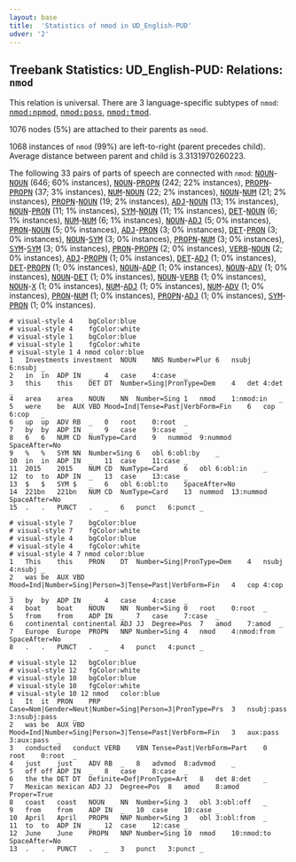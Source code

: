 ```yaml
---
layout: base
title:  'Statistics of nmod in UD_English-PUD'
udver: '2'
---
```


## Treebank Statistics: UD_English-PUD: Relations: `nmod`

This relation is universal.
There are 3 language-specific subtypes of `nmod`: <tt><a href="en_pud-dep-nmod-npmod.html">nmod:npmod</a></tt>, <tt><a href="en_pud-dep-nmod-poss.html">nmod:poss</a></tt>, <tt><a href="en_pud-dep-nmod-tmod.html">nmod:tmod</a></tt>.

1076 nodes (5%) are attached to their parents as `nmod`.

1068 instances of `nmod` (99%) are left-to-right (parent precedes child).
Average distance between parent and child is 3.3131970260223.

The following 33 pairs of parts of speech are connected with `nmod`: <tt><a href="en_pud-pos-NOUN.html">NOUN</a></tt>-<tt><a href="en_pud-pos-NOUN.html">NOUN</a></tt> (646; 60% instances), <tt><a href="en_pud-pos-NOUN.html">NOUN</a></tt>-<tt><a href="en_pud-pos-PROPN.html">PROPN</a></tt> (242; 22% instances), <tt><a href="en_pud-pos-PROPN.html">PROPN</a></tt>-<tt><a href="en_pud-pos-PROPN.html">PROPN</a></tt> (37; 3% instances), <tt><a href="en_pud-pos-NUM.html">NUM</a></tt>-<tt><a href="en_pud-pos-NOUN.html">NOUN</a></tt> (22; 2% instances), <tt><a href="en_pud-pos-NOUN.html">NOUN</a></tt>-<tt><a href="en_pud-pos-NUM.html">NUM</a></tt> (21; 2% instances), <tt><a href="en_pud-pos-PROPN.html">PROPN</a></tt>-<tt><a href="en_pud-pos-NOUN.html">NOUN</a></tt> (19; 2% instances), <tt><a href="en_pud-pos-ADJ.html">ADJ</a></tt>-<tt><a href="en_pud-pos-NOUN.html">NOUN</a></tt> (13; 1% instances), <tt><a href="en_pud-pos-NOUN.html">NOUN</a></tt>-<tt><a href="en_pud-pos-PRON.html">PRON</a></tt> (11; 1% instances), <tt><a href="en_pud-pos-SYM.html">SYM</a></tt>-<tt><a href="en_pud-pos-NOUN.html">NOUN</a></tt> (11; 1% instances), <tt><a href="en_pud-pos-DET.html">DET</a></tt>-<tt><a href="en_pud-pos-NOUN.html">NOUN</a></tt> (6; 1% instances), <tt><a href="en_pud-pos-NUM.html">NUM</a></tt>-<tt><a href="en_pud-pos-NUM.html">NUM</a></tt> (6; 1% instances), <tt><a href="en_pud-pos-NOUN.html">NOUN</a></tt>-<tt><a href="en_pud-pos-ADJ.html">ADJ</a></tt> (5; 0% instances), <tt><a href="en_pud-pos-PRON.html">PRON</a></tt>-<tt><a href="en_pud-pos-NOUN.html">NOUN</a></tt> (5; 0% instances), <tt><a href="en_pud-pos-ADJ.html">ADJ</a></tt>-<tt><a href="en_pud-pos-PRON.html">PRON</a></tt> (3; 0% instances), <tt><a href="en_pud-pos-DET.html">DET</a></tt>-<tt><a href="en_pud-pos-PRON.html">PRON</a></tt> (3; 0% instances), <tt><a href="en_pud-pos-NOUN.html">NOUN</a></tt>-<tt><a href="en_pud-pos-SYM.html">SYM</a></tt> (3; 0% instances), <tt><a href="en_pud-pos-PROPN.html">PROPN</a></tt>-<tt><a href="en_pud-pos-NUM.html">NUM</a></tt> (3; 0% instances), <tt><a href="en_pud-pos-SYM.html">SYM</a></tt>-<tt><a href="en_pud-pos-SYM.html">SYM</a></tt> (3; 0% instances), <tt><a href="en_pud-pos-PRON.html">PRON</a></tt>-<tt><a href="en_pud-pos-PROPN.html">PROPN</a></tt> (2; 0% instances), <tt><a href="en_pud-pos-VERB.html">VERB</a></tt>-<tt><a href="en_pud-pos-NOUN.html">NOUN</a></tt> (2; 0% instances), <tt><a href="en_pud-pos-ADJ.html">ADJ</a></tt>-<tt><a href="en_pud-pos-PROPN.html">PROPN</a></tt> (1; 0% instances), <tt><a href="en_pud-pos-DET.html">DET</a></tt>-<tt><a href="en_pud-pos-ADJ.html">ADJ</a></tt> (1; 0% instances), <tt><a href="en_pud-pos-DET.html">DET</a></tt>-<tt><a href="en_pud-pos-PROPN.html">PROPN</a></tt> (1; 0% instances), <tt><a href="en_pud-pos-NOUN.html">NOUN</a></tt>-<tt><a href="en_pud-pos-ADP.html">ADP</a></tt> (1; 0% instances), <tt><a href="en_pud-pos-NOUN.html">NOUN</a></tt>-<tt><a href="en_pud-pos-ADV.html">ADV</a></tt> (1; 0% instances), <tt><a href="en_pud-pos-NOUN.html">NOUN</a></tt>-<tt><a href="en_pud-pos-DET.html">DET</a></tt> (1; 0% instances), <tt><a href="en_pud-pos-NOUN.html">NOUN</a></tt>-<tt><a href="en_pud-pos-VERB.html">VERB</a></tt> (1; 0% instances), <tt><a href="en_pud-pos-NOUN.html">NOUN</a></tt>-<tt><a href="en_pud-pos-X.html">X</a></tt> (1; 0% instances), <tt><a href="en_pud-pos-NUM.html">NUM</a></tt>-<tt><a href="en_pud-pos-ADJ.html">ADJ</a></tt> (1; 0% instances), <tt><a href="en_pud-pos-NUM.html">NUM</a></tt>-<tt><a href="en_pud-pos-ADV.html">ADV</a></tt> (1; 0% instances), <tt><a href="en_pud-pos-PRON.html">PRON</a></tt>-<tt><a href="en_pud-pos-NUM.html">NUM</a></tt> (1; 0% instances), <tt><a href="en_pud-pos-PROPN.html">PROPN</a></tt>-<tt><a href="en_pud-pos-ADJ.html">ADJ</a></tt> (1; 0% instances), <tt><a href="en_pud-pos-SYM.html">SYM</a></tt>-<tt><a href="en_pud-pos-PRON.html">PRON</a></tt> (1; 0% instances).


~~~ conllu
# visual-style 4	bgColor:blue
# visual-style 4	fgColor:white
# visual-style 1	bgColor:blue
# visual-style 1	fgColor:white
# visual-style 1 4 nmod	color:blue
1	Investments	investment	NOUN	NNS	Number=Plur	6	nsubj	6:nsubj	_
2	in	in	ADP	IN	_	4	case	4:case	_
3	this	this	DET	DT	Number=Sing|PronType=Dem	4	det	4:det	_
4	area	area	NOUN	NN	Number=Sing	1	nmod	1:nmod:in	_
5	were	be	AUX	VBD	Mood=Ind|Tense=Past|VerbForm=Fin	6	cop	6:cop	_
6	up	up	ADV	RB	_	0	root	0:root	_
7	by	by	ADP	IN	_	9	case	9:case	_
8	6	6	NUM	CD	NumType=Card	9	nummod	9:nummod	SpaceAfter=No
9	%	%	SYM	NN	Number=Sing	6	obl	6:obl:by	_
10	in	in	ADP	IN	_	11	case	11:case	_
11	2015	2015	NUM	CD	NumType=Card	6	obl	6:obl:in	_
12	to	to	ADP	IN	_	13	case	13:case	_
13	$	$	SYM	$	_	6	obl	6:obl:to	SpaceAfter=No
14	221bn	221bn	NUM	CD	NumType=Card	13	nummod	13:nummod	SpaceAfter=No
15	.	.	PUNCT	.	_	6	punct	6:punct	_

~~~


~~~ conllu
# visual-style 7	bgColor:blue
# visual-style 7	fgColor:white
# visual-style 4	bgColor:blue
# visual-style 4	fgColor:white
# visual-style 4 7 nmod	color:blue
1	This	this	PRON	DT	Number=Sing|PronType=Dem	4	nsubj	4:nsubj	_
2	was	be	AUX	VBD	Mood=Ind|Number=Sing|Person=3|Tense=Past|VerbForm=Fin	4	cop	4:cop	_
3	by	by	ADP	IN	_	4	case	4:case	_
4	boat	boat	NOUN	NN	Number=Sing	0	root	0:root	_
5	from	from	ADP	IN	_	7	case	7:case	_
6	continental	continental	ADJ	JJ	Degree=Pos	7	amod	7:amod	_
7	Europe	Europe	PROPN	NNP	Number=Sing	4	nmod	4:nmod:from	SpaceAfter=No
8	.	.	PUNCT	.	_	4	punct	4:punct	_

~~~


~~~ conllu
# visual-style 12	bgColor:blue
# visual-style 12	fgColor:white
# visual-style 10	bgColor:blue
# visual-style 10	fgColor:white
# visual-style 10 12 nmod	color:blue
1	It	it	PRON	PRP	Case=Nom|Gender=Neut|Number=Sing|Person=3|PronType=Prs	3	nsubj:pass	3:nsubj:pass	_
2	was	be	AUX	VBD	Mood=Ind|Number=Sing|Person=3|Tense=Past|VerbForm=Fin	3	aux:pass	3:aux:pass	_
3	conducted	conduct	VERB	VBN	Tense=Past|VerbForm=Part	0	root	0:root	_
4	just	just	ADV	RB	_	8	advmod	8:advmod	_
5	off	off	ADP	IN	_	8	case	8:case	_
6	the	the	DET	DT	Definite=Def|PronType=Art	8	det	8:det	_
7	Mexican	mexican	ADJ	JJ	Degree=Pos	8	amod	8:amod	Proper=True
8	coast	coast	NOUN	NN	Number=Sing	3	obl	3:obl:off	_
9	from	from	ADP	IN	_	10	case	10:case	_
10	April	April	PROPN	NNP	Number=Sing	3	obl	3:obl:from	_
11	to	to	ADP	IN	_	12	case	12:case	_
12	June	June	PROPN	NNP	Number=Sing	10	nmod	10:nmod:to	SpaceAfter=No
13	.	.	PUNCT	.	_	3	punct	3:punct	_

~~~


